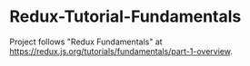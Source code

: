 # Redux-Tutorial-Fundamentals
Project follows "Redux Fundamentals" at https://redux.js.org/tutorials/fundamentals/part-1-overview.
